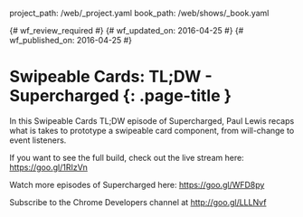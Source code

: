 project_path: /web/_project.yaml
book_path: /web/shows/_book.yaml

{# wf_review_required #}
{# wf_updated_on: 2016-04-25 #}
{# wf_published_on: 2016-04-25 #}

# Swipeable Cards: TL;DW - Supercharged {: .page-title }

In this Swipeable Cards TL;DW episode of Supercharged, Paul Lewis recaps what is takes to prototype a swipeable card component, from will-change to event listeners.
 
If you want to see the full build, check out the live stream here: https://goo.gl/1RIzVn

Watch more episodes of Supercharged here: https://goo.gl/WFD8py

Subscribe to the Chrome Developers channel at http://goo.gl/LLLNvf
